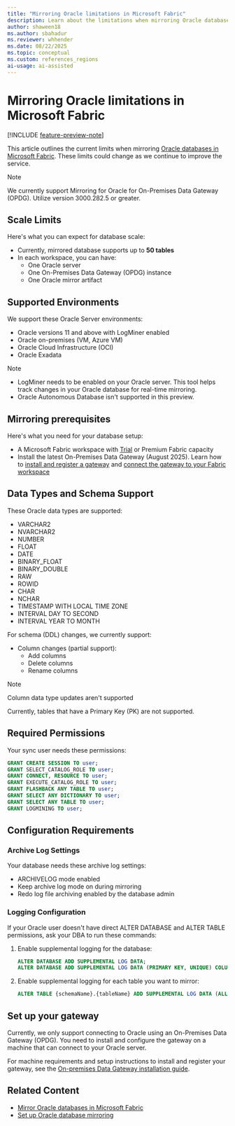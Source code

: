```yaml
---
title: "Mirroring Oracle limitations in Microsoft Fabric"
description: Learn about the limitations when mirroring Oracle databases in Microsoft Fabric.
author: shaween18
ms.author: sbahadur
ms.reviewer: whhender
ms.date: 08/22/2025
ms.topic: conceptual
ms.custom: references_regions
ai-usage: ai-assisted
---
```


# Mirroring Oracle limitations in Microsoft Fabric

[!INCLUDE [feature-preview-note](../includes/feature-preview-note.md)]

This article outlines the current limits when mirroring [Oracle databases in Microsoft Fabric](overview.md). These limits could change as we continue to improve the service.

>[!NOTE]
>We currently support Mirroring for Oracle for On-Premises Data Gateway (OPDG). Utilize version 3000.282.5 or greater.

## Scale Limits

Here's what you can expect for database scale:

* Currently, mirrored database supports up to **50 tables**
* In each workspace, you can have:
  * One Oracle server
  * One On-Premises Data Gateway (OPDG) instance
  * One Oracle mirror artifact

## Supported Environments

We support these Oracle Server environments:

* Oracle versions 11 and above with LogMiner enabled
* Oracle on-premises (VM, Azure VM)
* Oracle Cloud Infrastructure (OCI)
* Oracle Exadata

>[!NOTE]
>* LogMiner needs to be enabled on your Oracle server. This tool helps track changes in your Oracle database for real-time mirroring.
>* Oracle Autonomous Database isn't supported in this preview.

## Mirroring prerequisites

Here's what you need for your database setup:

* A Microsoft Fabric workspace with [Trial](../fundamentals/fabric-trial.md) or Premium Fabric capacity
* Install the latest On-Premises Data Gateway (August 2025). Learn how to [install and register a gateway](/data-integration/gateway/service-gateway-install#download-and-install-a-standard-gateway) and [connect the gateway to your Fabric workspace](../data-factory/how-to-access-on-premises-data.md)

## Data Types and Schema Support

These Oracle data types are supported:

* VARCHAR2
* NVARCHAR2
* NUMBER
* FLOAT
* DATE
* BINARY_FLOAT
* BINARY_DOUBLE
* RAW
* ROWID
* CHAR
* NCHAR
* TIMESTAMP WITH LOCAL TIME ZONE
* INTERVAL DAY TO SECOND
* INTERVAL YEAR TO MONTH

For schema (DDL) changes, we currently support:

* Column changes (partial support):
  * Add columns
  * Delete columns
  * Rename columns

> [!NOTE]
> Column data type updates aren't supported

Currently, tables that have a Primary Key (PK) are not supported.

## Required Permissions

Your sync user needs these permissions:

   ```sql
   GRANT CREATE SESSION TO user;
   GRANT SELECT_CATALOG_ROLE TO user;
   GRANT CONNECT, RESOURCE TO user;
   GRANT EXECUTE_CATALOG_ROLE TO user;
   GRANT FLASHBACK ANY TABLE TO user;
   GRANT SELECT ANY DICTIONARY TO user;
   GRANT SELECT ANY TABLE TO user;
   GRANT LOGMINING TO user;
   ```

## Configuration Requirements

### Archive Log Settings

Your database needs these archive log settings:

* ARCHIVELOG mode enabled
* Keep archive log mode on during mirroring
* Redo log file archiving enabled by the database admin

### Logging Configuration

If your Oracle user doesn't have direct ALTER DATABASE and ALTER TABLE permissions, ask your DBA to run these commands:

1. Enable supplemental logging for the database:

   ```sql
   ALTER DATABASE ADD SUPPLEMENTAL LOG DATA;
   ALTER DATABASE ADD SUPPLEMENTAL LOG DATA (PRIMARY KEY, UNIQUE) COLUMNS;
   ```

1. Enable supplemental logging for each table you want to mirror:

   ```sql
   ALTER TABLE {schemaName}.{tableName} ADD SUPPLEMENTAL LOG DATA (ALL) COLUMNS;
   ```

## Set up your gateway

Currently, we only support connecting to Oracle using an On-Premises Data Gateway (OPDG). You need to install and configure the gateway on a machine that can connect to your Oracle server.

For machine requirements and setup instructions to install and register your gateway, see the [On-premises Data Gateway installation guide](/data-integration/gateway/service-gateway-install#download-and-install-a-standard-gateway).

## Related Content

* [Mirror Oracle databases in Microsoft Fabric](overview.md)
* [Set up Oracle database mirroring](oracle.md)